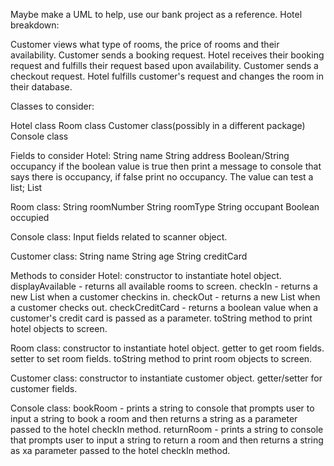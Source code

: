Maybe make a UML to help, use our bank project as a reference. 
Hotel breakdown:

Customer views what type of rooms, the price of rooms and their availability.
Customer sends a booking request.
Hotel receives their booking request and fulfills their request based upon availability.
Customer sends a checkout request.
Hotel fulfills customer's request and changes the room in their database.

Classes to consider:

Hotel class
Room class
Customer class(possibly in a different package)
Console class

Fields to consider
Hotel:
String name
String address
Boolean/String occupancy if the boolean value is true then print a message to console that says there is occupancy, if false
print no occupancy. The value can test a list;
List<Rooms>

Room class:
String roomNumber
String roomType
String occupant
Boolean occupied

Console class:
Input fields related to scanner object.

Customer class:
String name
String age
String creditCard

Methods to consider
Hotel:
constructor to instantiate hotel object.
displayAvailable - returns all available rooms to screen.
checkIn - returns a new List<Rooms> when a customer checkins in.
checkOut - returns a new List<Rooms> when a customer checks out.
checkCreditCard - returns a boolean value when a customer's credit card is passed as a parameter.
toString method to print hotel objects to screen.

Room class: 
constructor to instantiate hotel object.
getter to get room fields.
setter to set room fields.
toString method to print room objects to screen.

Customer class:
constructor to instantiate customer object.
getter/setter for customer fields.

Console class:
bookRoom - prints a string to console that prompts user to input a string to book a room and then returns a string as 
a parameter passed to the hotel checkIn method.
returnRoom - prints a string to console that prompts user to input a string to return a room and then returns a string as 
xa parameter passed to the hotel checkIn method.
